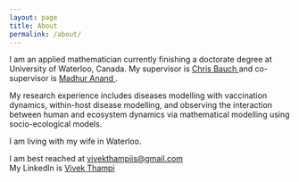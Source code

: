 ```yaml
---
layout: page
title: About
permalink: /about/
---
```


I am an applied mathematician currently finishing a doctorate degree at University of Waterloo, Canada. My supervisor is <a href = "http://www.math.uwaterloo.ca/~cbauch/"> Chris Bauch </a> and co-supervisor is <a href = "http://www.uoguelph.ca/~manand/Madhur_Anand/Welcome.html"> Madhur Anand </a>.


My research experience includes diseases modelling with vaccination dynamics, within-host disease modelling, and observing the interaction between human and ecosystem dynamics via mathematical modelling using socio-ecological models.


I am living with my wife in Waterloo.

I am best reached at vivekthampiis@gmail.com <br>
My LinkedIn is <a href="https://www.linkedin.com/in/vthampi/">Vivek Thampi</a>
